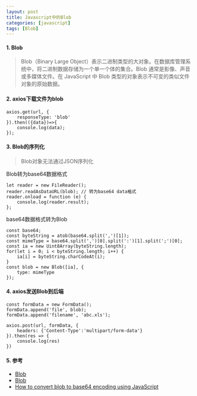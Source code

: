 ```yaml
---
layout: post
title: Javascript中的Blob
categories: [javascript]
tags: [Blob]
---
```


> 

#### 1. Blob

> Blob（Binary Large Object）表示二进制类型的大对象。在数据库管理系统中，将二进制数据存储为一个单一个体的集合。Blob 通常是影像、声音或多媒体文件。在 JavaScript 中 Blob 类型的对象表示不可变的类似文件对象的原始数据。

#### 2. axios下载文件为blob

```
axios.get(url, {
    responseType: 'blob'
}).then(({data})=>{
    console.log(data);
});

```

#### 3. Blob的序列化

> Blob对象无法通过JSON序列化

Blob转为base64数据格式
```
let reader = new FileReader();
reader.readAsDataURL(blob); // 转为base64 data格式
reader.onload = function (e) {
    console.log(reader.result);
};
```

base64数据格式转为Blob
```
const base64;
const byteString = atob(base64.split(',')[1]);
const mimeType = base64.split(',')[0].split(':')[1].split(';')[0];
const ia = new Uint8Array(byteString.length);
for(let i = 0; i < byteString.length; i++) {
    ia[i] = byteString.charCodeAt(i);
}
const blob = new Blob([ia], {
    type: mimeType
});
```

#### 4. axios发送Blob到后端
```
const formData = new FormData();
formData.append('file', blob);
formData.append('filename', 'abc.xls');

axios.post(url, formData, {
    headers: {'Content-Type':'multipart/form-data'}
}).then(res => {
    console.log(res)
})
```

#### 5. 参考

* [Blob](https://developer.mozilla.org/zh-CN/docs/Web/API/Blob/Blob)
* [Blob](https://javascript.info/blob)
* [How to convert blob to base64 encoding using JavaScript](https://www.geeksforgeeks.org/how-to-convert-blob-to-base64-encoding-using-javascript/)
